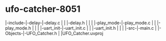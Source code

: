 # ufo-catcher-8051
|-include-|-delay-|-delay.c
|	  |	  |-delay.h
|	  |
|	  |-play_mode-|-play_mode.c
|	  |	      |-play_mode.h
|	  |
|	  |-uart_init-|-uart_init.c
|	  |	      |-uart_init.h
|	  |
|
|-src-|-main.c
|
|-Objects-|-UFO_Catcher.h
|
|UFO_Catcher.uvproj
